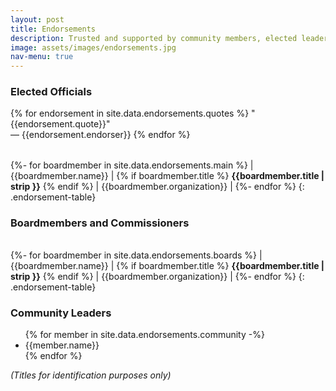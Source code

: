 ```yaml
---
layout: post
title: Endorsements
description: Trusted and supported by community members, elected leaders, and organizations
image: assets/images/endorsements.jpg
nav-menu: true
---  
```

### Elected Officials

<!-- Keeps the existing style but moves the data to data -->
{% for endorsement in site.data.endorsements.quotes %}
"{{endorsement.quote}}"  
&mdash; {{endorsement.endorser}}
{% endfor %}
  
|      |      |      |
| ---: | :--- | ---: |
{%- for boardmember in site.data.endorsements.main %}
| {{boardmember.name}} | {% if boardmember.title %} **{{boardmember.title | strip }}** {% endif %} | {{boardmember.organization}} |
{%- endfor %}
{: .endorsement-table}

### Boardmembers and Commissioners

|      |      |      |
| ---: | :--- | ---: |
{%- for boardmember in site.data.endorsements.boards %}
| {{boardmember.name}} | {% if boardmember.title %} **{{boardmember.title | strip }}** {% endif %} | {{boardmember.organization}} |
{%- endfor %}
{: .endorsement-table}

### Community Leaders

<ul class="endorsement-cloud">
{% for member in site.data.endorsements.community -%}
<li> {{member.name}} </li>
{% endfor %}
</ul>


*(Titles for identification purposes only)*